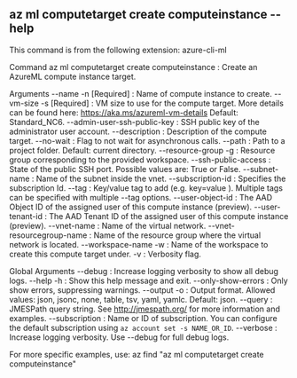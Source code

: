 ## az ml computetarget create computeinstance --help

This command is from the following extension: azure-cli-ml

Command
    az ml computetarget create computeinstance : Create an AzureML compute instance target.

Arguments
    --name -n        [Required] : Name of compute instance to create.
    --vm-size -s     [Required] : VM size to use for the compute target. More details can be found
                                  here: https://aka.ms/azureml-vm-details Default: Standard_NC6.
    --admin-user-ssh-public-key : SSH public key of the administrator user account.
    --description               : Description of the compute target.
    --no-wait                   : Flag to not wait for asynchronous calls.
    --path                      : Path to a project folder. Default: current directory.
    --resource-group -g         : Resource group corresponding to the provided workspace.
    --ssh-public-access         : State of the public SSH port. Possible values are: True or False.
    --subnet-name               : Name of the subnet inside the vnet.
    --subscription-id           : Specifies the subscription Id.
    --tag                       : Key/value tag to add (e.g. key=value ). Multiple tags can be
                                  specified with multiple --tag options.
    --user-object-id            : The AAD Object ID of the assigned user of this compute instance
                                  (preview).
    --user-tenant-id            : The AAD Tenant ID of the assigned user of this compute instance
                                  (preview).
    --vnet-name                 : Name of the virtual network.
    --vnet-resourcegroup-name   : Name of the resource group where the virtual network is located.
    --workspace-name -w         : Name of the workspace to create this compute target under.
    -v                          : Verbosity flag.

Global Arguments
    --debug                     : Increase logging verbosity to show all debug logs.
    --help -h                   : Show this help message and exit.
    --only-show-errors          : Only show errors, suppressing warnings.
    --output -o                 : Output format.  Allowed values: json, jsonc, none, table, tsv,
                                  yaml, yamlc.  Default: json.
    --query                     : JMESPath query string. See http://jmespath.org/ for more
                                  information and examples.
    --subscription              : Name or ID of subscription. You can configure the default
                                  subscription using `az account set -s NAME_OR_ID`.
    --verbose                   : Increase logging verbosity. Use --debug for full debug logs.

For more specific examples, use: az find "az ml computetarget create computeinstance"
